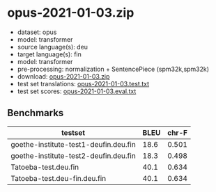 # opus-2021-01-03.zip

* dataset: opus
* model: transformer
* source language(s): deu
* target language(s): fin
* model: transformer
* pre-processing: normalization + SentencePiece (spm32k,spm32k)
* download: [opus-2021-01-03.zip](https://object.pouta.csc.fi/Tatoeba-MT-models/deu-fin/opus-2021-01-03.zip)
* test set translations: [opus-2021-01-03.test.txt](https://object.pouta.csc.fi/Tatoeba-MT-models/deu-fin/opus-2021-01-03.test.txt)
* test set scores: [opus-2021-01-03.eval.txt](https://object.pouta.csc.fi/Tatoeba-MT-models/deu-fin/opus-2021-01-03.eval.txt)

## Benchmarks

| testset               | BLEU  | chr-F |
|-----------------------|-------|-------|
| goethe-institute-test1-deufin.deu.fin 	| 18.6 	| 0.501 |
| goethe-institute-test2-deufin.deu.fin 	| 18.3 	| 0.498 |
| Tatoeba-test.deu.fin 	| 40.1 	| 0.634 |
| Tatoeba-test.deu-fin.deu.fin 	| 40.1 	| 0.634 |

